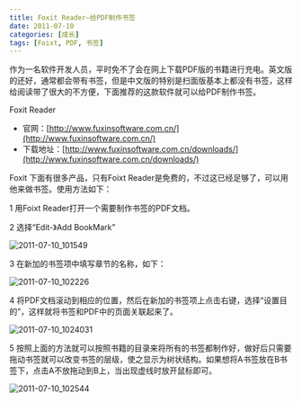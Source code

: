 ```yaml
---
title: Foxit Reader–给PDF制作书签
date: 2011-07-10
categories: [成长]
tags: [Foixt, PDF, 书签]
---
```


作为一名软件开发人员，平时免不了会在网上下载PDF版的书籍进行充电。英文版的还好，通常都会带有书签，但是中文版的特别是扫面版基本上都没有书签，这样给阅读带了很大的不方便，下面推荐的这款软件就可以给PDF制作书签。

Foxit Reader

* 官网：[http://www.fuxinsoftware.com.cn/](http://www.fuxinsoftware.com.cn/)
* 下载地址：[http://www.fuxinsoftware.com.cn/downloads/](http://www.fuxinsoftware.com.cn/downloads/)

Foxit 下面有很多产品，只有Foixt Reader是免费的，不过这已经足够了，可以用他来做书签。使用方法如下：

1 用Foixt Reader打开一个需要制作书签的PDF文档。

2 选择“Edit-》Add BookMark”

![2011-07-10_101549](https://cdn.jsdelivr.net/gh/oec2003/hblog-images/img/202201300656974.png)

3 在新加的书签项中填写章节的名称，如下：

![2011-07-10_102226](https://cdn.jsdelivr.net/gh/oec2003/hblog-images/img/202201300656903.png)

4 将PDF文档滚动到相应的位置，然后在新加的书签项上点击右键，选择“设置目的”，这样就将书签和PDF中的页面关联起来了。

![2011-07-10_1024031](https://cdn.jsdelivr.net/gh/oec2003/hblog-images/img/202201300656834.png)

5 按照上面的方法就可以按照书籍的目录来将所有的书签都制作好，做好后只需要拖动书签就可以改变书签的层级，使之显示为树状结构。如果想将A书签放在B书签下，点击A不放拖动到B上，当出现虚线时放开鼠标即可。

![2011-07-10_102544](https://cdn.jsdelivr.net/gh/oec2003/hblog-images/img/202201300656446.png)

